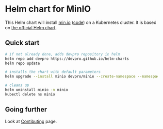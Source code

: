 # Helm chart for MinIO

This Helm chart will install [min.io](https://min.io/) ([code](https://github.com/minio/minio)) on a Kubernetes cluster.
It is based on [the official Helm chart](https://github.com/minio/minio/tree/master/helm/minio).

## Quick start

```bash
# if not already done, adds devpro repository in helm
helm repo add devpro https://devpro.github.io/helm-charts
helm repo update

# installs the chart with default parameters
helm upgrade --install minio devpro/minio --create-namespace --namespace minio

# cleans up
helm uninstall minio -n minio
kubectl delete ns minio
```

## Going further

Look at [Contibuting](CONTRIBUTING.md) page.
